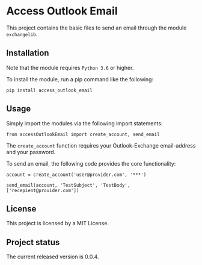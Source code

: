 # Access Outlook Email
This project contains the basic files to send an email through the module ```exchangelib```.

## Installation
Note that the module requires ```Python 3.6``` or higher.

To install the module, run a pip command like the following:


```
pip install access_outlook_email
```

## Usage
Simply import the modules via the following import statements:
```
from accessOutlookEmail import create_account, send_email
```

The ```create_account``` function requires your Outlook-Exchange email-address and your password.

To send an email, the following code provides the core functionality:
```
account = create_account('user@provider.com', '***')

send_email(account, 'TestSubject', 'TestBody', ['recepient@provider.com'])
```

## License
This project is licensed by a MIT License.

## Project status
The current released version is 0.0.4.
